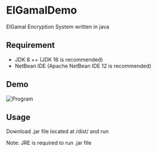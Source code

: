 # ElGamalDemo

ElGamal Encryption System written in java

## Requirement

 - JDK 8 ++ (JDK 16 is recommended)
 - NetBean IDE (Apache NetBean IDE 12 is recommended)

## Demo

![Program](https://media.giphy.com/media/fgWZ8Vs0Qbv5wrChfu/giphy.gif)

## Usage

Download .jar file located at /dist/ and run

Note: JRE is required to run .jar file


